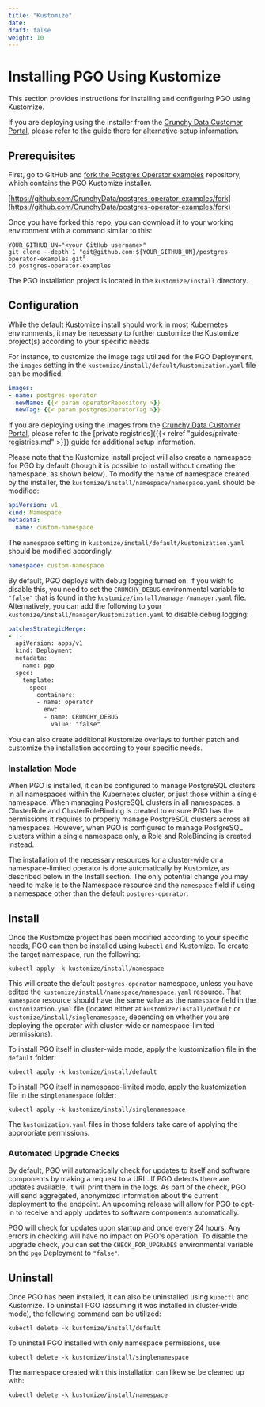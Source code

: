 ```yaml
---
title: "Kustomize"
date:
draft: false
weight: 10
---
```


# Installing PGO Using Kustomize

This section provides instructions for installing and configuring PGO using Kustomize.

If you are deploying using the installer from the [Crunchy Data Customer Portal](https://access.crunchydata.com/), please refer to the guide there for alternative setup information.

## Prerequisites

First, go to GitHub and [fork the Postgres Operator examples](https://github.com/CrunchyData/postgres-operator-examples/fork)
repository, which contains the PGO Kustomize installer.

[https://github.com/CrunchyData/postgres-operator-examples/fork](https://github.com/CrunchyData/postgres-operator-examples/fork)

Once you have forked this repo, you can download it to your working environment with a command
similar to this:

```
YOUR_GITHUB_UN="<your GitHub username>"
git clone --depth 1 "git@github.com:${YOUR_GITHUB_UN}/postgres-operator-examples.git"
cd postgres-operator-examples
```

The PGO installation project is located in the `kustomize/install` directory.

## Configuration

While the default Kustomize install should work in most Kubernetes environments, it may be
necessary to further customize the Kustomize project(s) according to your specific needs.

For instance, to customize the image tags utilized for the PGO Deployment, the `images` setting
in the `kustomize/install/default/kustomization.yaml` file can be modified:

```yaml
images:
- name: postgres-operator
  newName: {{< param operatorRepository >}}
  newTag: {{< param postgresOperatorTag >}}
```

If you are deploying using the images from the [Crunchy Data Customer Portal](https://access.crunchydata.com/), please refer to the [private registries]({{< relref "guides/private-registries.md" >}}) guide for additional setup information.

Please note that the Kustomize install project will also create a namespace for PGO
by default (though it is possible to install without creating the namespace, as shown below).  To
modify the name of namespace created by the installer, the `kustomize/install/namespace/namespace.yaml`
should be modified:

```yaml
apiVersion: v1
kind: Namespace
metadata:
  name: custom-namespace
```

The `namespace` setting in  `kustomize/install/default/kustomization.yaml` should be
modified accordingly.

```yaml
namespace: custom-namespace
```

By default, PGO deploys with debug logging turned on. If you wish to disable this, you need to set the `CRUNCHY_DEBUG` environmental variable to `"false"` that is found in the `kustomize/install/manager/manager.yaml` file. Alternatively, you can add the following to your `kustomize/install/manager/kustomization.yaml` to disable debug logging:

```yaml
patchesStrategicMerge:
- |-
  apiVersion: apps/v1
  kind: Deployment
  metadata:
    name: pgo
  spec:
    template:
      spec:
        containers:
        - name: operator
          env:
          - name: CRUNCHY_DEBUG
            value: "false"
```

You can also create additional Kustomize overlays to further patch and customize the installation according to your specific needs.

### Installation Mode

When PGO is installed, it can be configured to manage PostgreSQL clusters in all namespaces within
the Kubernetes cluster, or just those within a single namespace.  When managing PostgreSQL
clusters in all namespaces, a ClusterRole and ClusterRoleBinding is created to ensure PGO has
the permissions it requires to properly manage PostgreSQL clusters across all namespaces.  However,
when PGO is configured to manage PostgreSQL clusters within a single namespace only, a Role and
RoleBinding is created instead.

The installation of the necessary resources for a cluster-wide or a namespace-limited
operator is done automatically by Kustomize, as described below in the Install section.
The only potential change you may need to make is to the Namespace resource and the 
`namespace` field if using a namespace other than the default `postgres-operator`.

## Install

Once the Kustomize project has been modified according to your specific needs, PGO can then
be installed using `kubectl` and Kustomize.  To create the target namespace, run the following:

```shell
kubectl apply -k kustomize/install/namespace
```

This will create the default `postgres-operator` namespace, unless you have edited the 
`kustomize/install/namespace/namespace.yaml` resource. That `Namespace` resource should have the
same value as the `namespace` field in the `kustomization.yaml` file (located either at
`kustomize/install/default` or `kustomize/install/singlenamespace`, depending on whether you
are deploying the operator with cluster-wide or namespace-limited permissions).

To install PGO itself in cluster-wide mode, apply the kustomization file in the `default` folder:

```shell
kubectl apply -k kustomize/install/default
```

To install PGO itself in namespace-limited mode, apply the kustomization file in the
`singlenamespace` folder:

```shell
kubectl apply -k kustomize/install/singlenamespace
```

The `kustomization.yaml` files in those folders take care of applying the appropriate permissions.

### Automated Upgrade Checks

By default, PGO will automatically check for updates to itself and software components by making a request to a URL. If PGO detects there are updates available, it will print them in the logs. As part of the check, PGO will send aggregated, anonymized information about the current deployment to the endpoint. An upcoming release will allow for PGO to opt-in to receive and apply updates to software components automatically.

PGO will check for updates upon startup and once every 24 hours. Any errors in checking will have no impact on PGO's operation. To disable the upgrade check, you can set the `CHECK_FOR_UPGRADES` environmental variable on the `pgo` Deployment to `"false"`.

## Uninstall

Once PGO has been installed, it can also be uninstalled using `kubectl` and Kustomize.
To uninstall PGO (assuming it was installed in cluster-wide mode), the following command can be
utilized:

```shell
kubectl delete -k kustomize/install/default
```

To uninstall PGO installed with only namespace permissions, use:

```shell
kubectl delete -k kustomize/install/singlenamespace
```

The namespace created with this installation can likewise be cleaned up with:

```shell
kubectl delete -k kustomize/install/namespace
```
